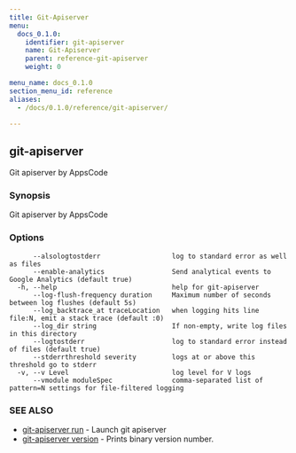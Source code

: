 ```yaml
---
title: Git-Apiserver
menu:
  docs_0.1.0:
    identifier: git-apiserver
    name: Git-Apiserver
    parent: reference-git-apiserver
    weight: 0

menu_name: docs_0.1.0
section_menu_id: reference
aliases:
  - /docs/0.1.0/reference/git-apiserver/

---
```

## git-apiserver

Git apiserver by AppsCode

### Synopsis

Git apiserver by AppsCode

### Options

```
      --alsologtostderr                  log to standard error as well as files
      --enable-analytics                 Send analytical events to Google Analytics (default true)
  -h, --help                             help for git-apiserver
      --log-flush-frequency duration     Maximum number of seconds between log flushes (default 5s)
      --log_backtrace_at traceLocation   when logging hits line file:N, emit a stack trace (default :0)
      --log_dir string                   If non-empty, write log files in this directory
      --logtostderr                      log to standard error instead of files (default true)
      --stderrthreshold severity         logs at or above this threshold go to stderr
  -v, --v Level                          log level for V logs
      --vmodule moduleSpec               comma-separated list of pattern=N settings for file-filtered logging
```

### SEE ALSO

* [git-apiserver run](/docs/0.1.0/reference/git-apiserver/git-apiserver_run)	 - Launch git apiserver
* [git-apiserver version](/docs/0.1.0/reference/git-apiserver/git-apiserver_version)	 - Prints binary version number.

